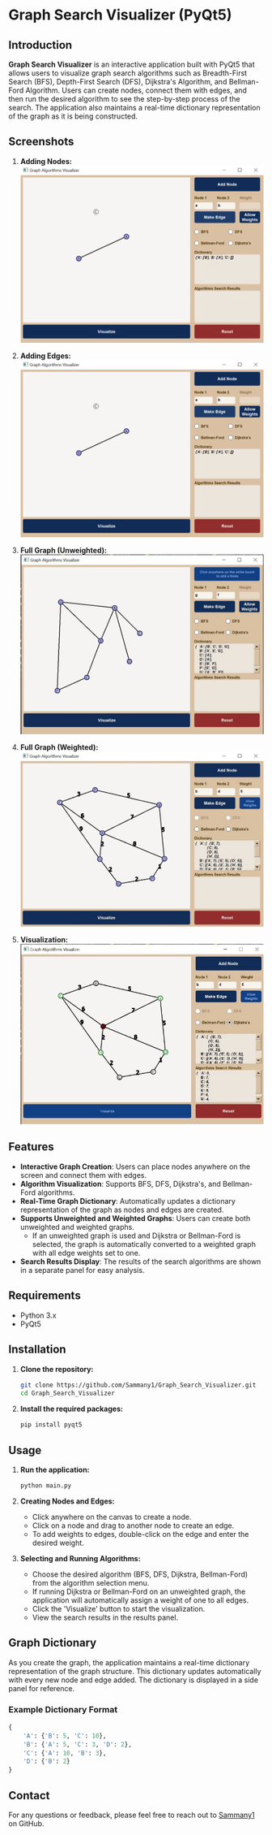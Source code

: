 # Graph Search Visualizer (PyQt5)

## Introduction

**Graph Search Visualizer** is an interactive application built with PyQt5 that allows users to visualize graph search algorithms such as Breadth-First Search (BFS), Depth-First Search (DFS), Dijkstra's Algorithm, and Bellman-Ford Algorithm. Users can create nodes, connect them with edges, and then run the desired algorithm to see the step-by-step process of the search. The application also maintains a real-time dictionary representation of the graph as it is being constructed.

## Screenshots

1. **Adding Nodes:**
   ![Adding Nodes](screenshots/adding_edges_screenshot.png)

2. **Adding Edges:**
   ![Adding Edges](screenshots/adding_edges_screenshot.png)

3. **Full Graph (Unweighted):**
   ![Full Graph (Unweighted)](screenshots/full_graph_unweighted_screenshot.png)

4. **Full Graph (Weighted):**
   ![Full Graph (Weighted)](screenshots/full_graph_weighted_screenshot.png)

5. **Visualization:**
   ![Visualization](screenshots/visualization_screenshot.png)


## Features

- **Interactive Graph Creation**: Users can place nodes anywhere on the screen and connect them with edges.
- **Algorithm Visualization**: Supports BFS, DFS, Dijkstra's, and Bellman-Ford algorithms.
- **Real-Time Graph Dictionary**: Automatically updates a dictionary representation of the graph as nodes and edges are created.
- **Supports Unweighted and Weighted Graphs**: Users can create both unweighted and weighted graphs.
  - If an unweighted graph is used and Dijkstra or Bellman-Ford is selected, the graph is automatically converted to a weighted graph with all edge weights set to one.
- **Search Results Display**: The results of the search algorithms are shown in a separate panel for easy analysis.

## Requirements

- Python 3.x
- PyQt5

## Installation

1. **Clone the repository:**
    ```bash
    git clone https://github.com/Sammany1/Graph_Search_Visualizer.git
    cd Graph_Search_Visualizer
    ```

2. **Install the required packages:**
    ```bash
    pip install pyqt5
    ```

## Usage

1. **Run the application:**
    ```bash
    python main.py
    ```

2. **Creating Nodes and Edges:**
   - Click anywhere on the canvas to create a node.
   - Click on a node and drag to another node to create an edge.
   - To add weights to edges, double-click on the edge and enter the desired weight.

3. **Selecting and Running Algorithms:**
   - Choose the desired algorithm (BFS, DFS, Dijkstra, Bellman-Ford) from the algorithm selection menu.
   - If running Dijkstra or Bellman-Ford on an unweighted graph, the application will automatically assign a weight of one to all edges.
   - Click the 'Visualize' button to start the visualization.
   - View the search results in the results panel.

## Graph Dictionary

As you create the graph, the application maintains a real-time dictionary representation of the graph structure. This dictionary updates automatically with every new node and edge added. The dictionary is displayed in a side panel for reference.

### Example Dictionary Format

```python
{
    'A': {'B': 5, 'C': 10},
    'B': {'A': 5, 'C': 3, 'D': 2},
    'C': {'A': 10, 'B': 3},
    'D': {'B': 2}
}
```
## Contact

For any questions or feedback, please feel free to reach out to [Sammany1](https://github.com/Sammany1) on GitHub.
